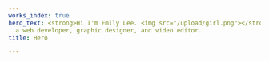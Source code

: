 ```yaml
---
works_index: true
hero_text: <strong>Hi I'm Emily Lee. <img src="/upload/girl.png"></strong><br><br>I'm
  a web developer, graphic designer, and video editor.
title: Hero

---
```

<Hero :text="$page.frontmatter.hero_text" />
<WorksList />